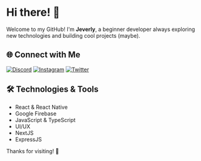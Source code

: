 # Hi there! 👋

Welcome to my GitHub! I'm **Jeverly**, a beginner developer always exploring new technologies and building cool projects (maybe).

## 🌐 Connect with Me

[![Discord](https://img.shields.io/badge/Discord-7289DA?style=for-the-badge&logo=discord&logoColor=white)](https://discord.com/users/366208551158415361)
[![Instagram](https://img.shields.io/badge/Instagram-E4405F?style=for-the-badge&logo=instagram&logoColor=white)](https://instagram.com/jeverlyro)
[![Twitter](https://img.shields.io/badge/Twitter-1DA1F2?style=for-the-badge&logo=twitter&logoColor=white)](https://twitter.com/roserru2)

## 🛠️ Technologies & Tools
- React & React Native
- Google Firebase
- JavaScript & TypeScript
- UI/UX
- NextJS
- ExpressJS

Thanks for visiting! 🚀

